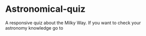 # Astronomical-quiz
A responsive quiz about the Milky Way. If you want to check your astronomy knowledge go to 

